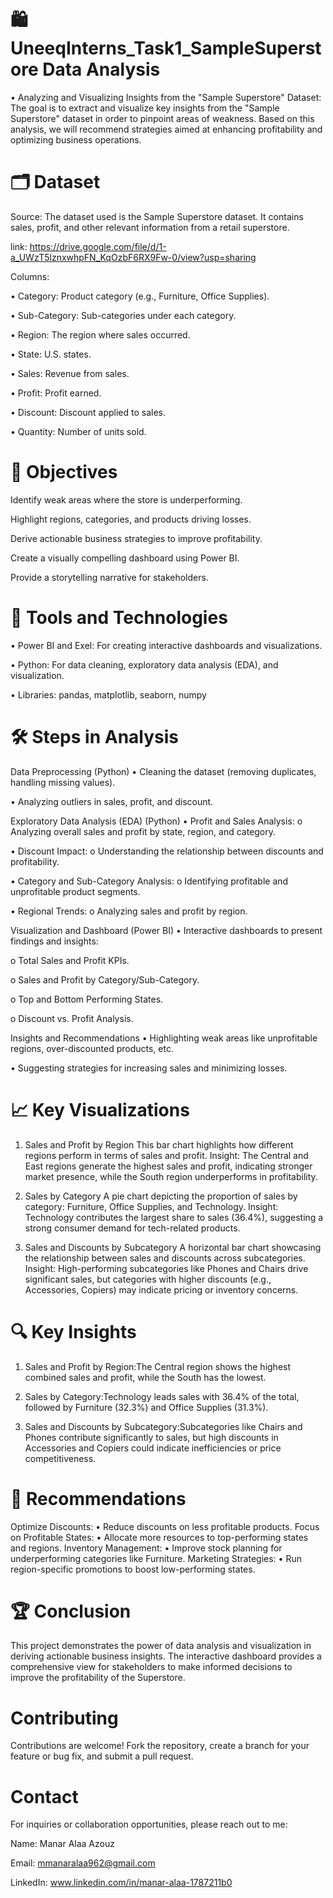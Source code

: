 # 🛍️UneeqInterns_Task1_SampleSuperstore Data Analysis
• Analyzing and Visualizing Insights from the "Sample Superstore" Dataset: 
The goal is to extract and visualize key insights from the "Sample Superstore" dataset in order to pinpoint areas of weakness. Based on this analysis, we will recommend strategies aimed at enhancing profitability and optimizing business operations.

# 🗂️ Dataset
Source: The dataset used is the Sample Superstore dataset. It contains sales, profit, and other relevant information from a retail superstore.

link: https://drive.google.com/file/d/1-a_UWzT5lznxwhpFN_KqOzbF6RX9Fw-0/view?usp=sharing

Columns:

• Category: Product category (e.g., Furniture, Office Supplies).

• Sub-Category: Sub-categories under each category.

• Region: The region where sales occurred.

• State: U.S. states.

• Sales: Revenue from sales.

• Profit: Profit earned.

• Discount: Discount applied to sales.

• Quantity: Number of units sold.

# 🎯 Objectives
Identify weak areas where the store is underperforming.

Highlight regions, categories, and products driving losses.

Derive actionable business strategies to improve profitability.

Create a visually compelling dashboard using Power BI.

Provide a storytelling narrative for stakeholders.

# 🧰 Tools and Technologies
• Power BI and Exel: For creating interactive dashboards and visualizations.

• Python: For data cleaning, exploratory data analysis (EDA), and visualization.

• Libraries: pandas, matplotlib, seaborn, numpy

# 🛠️ Steps in Analysis
Data Preprocessing (Python)
• Cleaning the dataset (removing duplicates, handling missing values).

• Analyzing outliers in sales, profit, and discount.

Exploratory Data Analysis (EDA) (Python)
• Profit and Sales Analysis: o Analyzing overall sales and profit by state, region, and category.

• Discount Impact: o Understanding the relationship between discounts and profitability.

• Category and Sub-Category Analysis: o Identifying profitable and unprofitable product segments.

• Regional Trends: o Analyzing sales and profit by region.

Visualization and Dashboard (Power BI)
• Interactive dashboards to present findings and insights:

o Total Sales and Profit KPIs.

o Sales and Profit by Category/Sub-Category.

o Top and Bottom Performing States.

o Discount vs. Profit Analysis.

Insights and Recommendations
• Highlighting weak areas like unprofitable regions, over-discounted products, etc.

• Suggesting strategies for increasing sales and minimizing losses.

# 📈 Key Visualizations
1. Sales and Profit by Region
This bar chart highlights how different regions perform in terms of sales and profit.
Insight: The Central and East regions generate the highest sales and profit, indicating stronger market presence, while the South region underperforms in profitability.

2. Sales by Category
A pie chart depicting the proportion of sales by category: Furniture, Office Supplies, and Technology.
Insight: Technology contributes the largest share to sales (36.4%), suggesting a strong consumer demand for tech-related products.

3. Sales and Discounts by Subcategory
A horizontal bar chart showcasing the relationship between sales and discounts across subcategories.
Insight: High-performing subcategories like Phones and Chairs drive significant sales, but categories with higher discounts (e.g., Accessories, Copiers) may indicate pricing or inventory concerns.


# 🔍 Key Insights
1. Sales and Profit by Region:The Central region shows the highest combined sales and profit, while the South has the lowest.

2. Sales by Category:Technology leads sales with 36.4% of the total, followed by Furniture (32.3%) and Office Supplies (31.3%).

3. Sales and Discounts by Subcategory:Subcategories like Chairs and Phones contribute significantly to sales, but high discounts in Accessories and Copiers could indicate inefficiencies or price competitiveness.

# 📌 Recommendations
Optimize Discounts: • Reduce discounts on less profitable products.
Focus on Profitable States: • Allocate more resources to top-performing states and regions.
Inventory Management: • Improve stock planning for underperforming categories like Furniture.
Marketing Strategies: • Run region-specific promotions to boost low-performing states.

# 🏆 Conclusion
This project demonstrates the power of data analysis and visualization in deriving actionable business insights. The interactive dashboard provides a comprehensive view for stakeholders to make informed decisions to improve the profitability of the Superstore.

# Contributing
Contributions are welcome! Fork the repository, create a branch for your feature or bug fix, and submit a pull request.

# Contact
For inquiries or collaboration opportunities, please reach out to me:

Name: Manar Alaa Azouz

Email: mmanaralaa962@gmail.com

LinkedIn: www.linkedin.com/in/manar-alaa-1787211b0
